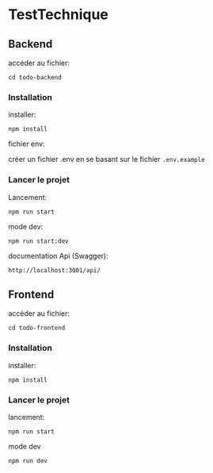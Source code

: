 # TestTechnique

## Backend

accéder au fichier:

`cd todo-backend`

### Installation

installer:

`npm install`

fichier env:

créer un fichier .env en se basant sur le fichier `.env.example`

### Lancer le projet

Lancement:

`npm run start`

mode dev:

`npm run start:dev`

documentation Api (Swagger):

`http://localhost:3001/api/`

## Frontend

accéder au fichier:

`cd todo-frontend`

### Installation

installer:

`npm install`


### Lancer le projet

lancement:

`npm run start`

mode dev

`npm run dev`

